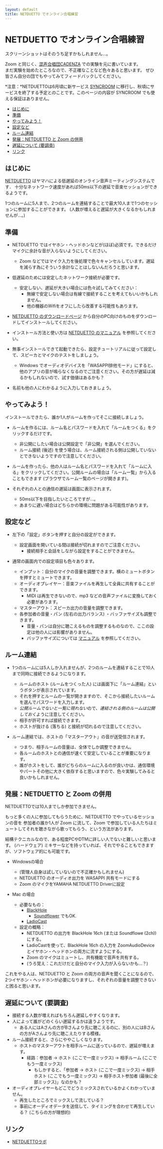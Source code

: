 ```yaml
---
layout: default
title: NETDUETTO でオンライン合唱練習
---
```


# NETDUETTO でオンライン合唱練習

スクリーンショットはそのうち足すかもしれません…。

Zoom と同じく、[混声合唱団CADENZA](http://web.kyoto-inet.or.jp/people/tomo0726/cadenza/) での実験を元に書いています。  
まだ実験を始めたところなので、不正確なことなど色々あると思います。
ぜひ皆さん自分の団でもやってみてフィードバックしてください。

*注意：*NETDUETTOは6月頃に新サービス [SYNCROOM](https://syncroom.yamaha.com/) に移行し、秋頃にサービスを終了する予定とのことです。このページの内容が SYNCROOM でも使える保証はありません。

<!-- TOC -->

- [はじめに](#はじめに)
- [準備](#準備)
- [やってみよう！](#やってみよう)
- [設定など](#設定など)
- [ルーム連結](#ルーム連結)
- [発展：NETDUETTO と Zoom の併用](#発展netduetto-と-zoom-の併用)
- [遅延について (要調査)](#遅延について-要調査)
- [リンク](#リンク)

<!-- /TOC -->

## はじめに

[NETDUETTO](https://www.netduetto.net/) はヤマハによる低遅延のオンライン音声ミーティングシステムです．
十分なネットワーク速度があれば50ms以下の遅延で音楽セッションができるようです。

1つのルームに5人まで、2つのルームを連結することで最大10人まで1つのセッションに参加することができます。
(人数が増えると遅延が大きくなるかもしれませんが…。)

## 準備

- NETDUETTO ではイヤホン・ヘッドホンなどが(ほぼ)必須です。できるだけマイクに余計な音が入らないようにしてください。
  - Zoom などではマイク入力を後処理で色々キャンセルしています。遅延を減らす為にそういう余計なことはしないんだろうと思います。

- 低遅延のためには安定したネットワーク接続が必要です。
  - 安定しない、遅延が大きい場合には色々試してみてください：
	- 無線で安定しない場合は有線で接続することを考えてもいいかもしれません。
	- 他の機器のWifiをオフにしたら改善する可能性もあります。

- [NETDUETTO のダウンロードページ](https://www.netduetto.net/download/) から自分のPC向けのものをダウンロードしてインストールしてください。

- インストール方法と使い方は [NETDUETTO のマニュアル](https://www.netduetto.net/manual/) を参照してください。

- 無事インストールできて起動できたら、設定チュートリアルに従って設定して、スピーカとマイクのテストをしましょう。
  - Windows でオーディオデバイスを「WASAPPI排他モード」にすると、他のアプリの音が鳴らなくなるのでご注意ください。その方が遅延は減るかもしれないので、試す価値はあるかも？
  
- 名前も他の人にわかるように入力しておきましょう。

## やってみよう！

インストールできたら、誰か1人がルームを作ってそこに接続しましょう。

- ルームを作るには、ルーム名とパスワードを入れて「ルームをつくる」をクリックするだけです。
  - 非公開にしたい場合は公開設定で「非公開」を選んでください。
  - ルーム接続 (後述) を使う場合は、ルーム接続される側は公開していないとできないようですので注意してください。
  
- ルームを作ったら、他の人はルーム名とパスワードを入れて「ルームに入る」をクリックしてください。公開ルームの場合は「ルーム一覧」から入ることもできます (ブラウザでルーム一覧のページが開きます)。

- それぞれの人との通信の遅延は画面に表示されます。
  - 50ms以下を目指したいところですが…。
  - あまりに遅い場合はどちらかの環境に問題がある可能性があります。

## 設定など

- 左下の「設定」ボタンを押すと自分の設定ができます。
  - 設定画面を開いている間は接続が切れますのでご注意ください。
	- 接続相手と会話をしながら設定をすることができません。

- 通常の画面内での設定項目も色々あります。
  - インプット：自分のマイクの音量を調整できます。横のミュートボタンを押すとミュートできます。
  - オーディオプレイヤー：音楽ファイルを再生して全員に共有することができます。
	- MIDI は再生できないので、mp3 などの音声ファイルに変換しておく必要があります。
  - マスターアウト：スピーカ出力の音量を調整できます。
  - 各参加者の音量・パン (左右の出力バランス) ・バッファサイズも調整できます。
	- 音量・パンは自分に聴こえるものを調整するものなので、ここの設定は他の人には影響がありません。
	- バッファサイズについては [マニュアル](https://www.netduetto.net/manual/) を参照してください。

## ルーム連結

- 1つのルームには5人しか入れませんが、2つのルームを連結することで10人まで同時に接続できるようになります。
  - ルームのホスト (ルームをつくった人) には画面下に「ルーム連結」というボタンが表示されています。
  - それを押すとルームの一覧が開きますので、そこから接続したいルームを選んでパスワードを入力します。
  - *公開ルームでないと一覧に現れない*ので、*連結される側のルームは公開しておく*ように注意してください。
  - 相手が許可すれば接続できます。
  - ホストが抜ける (落ちる) と接続が切れるので注意してください。

- ルーム連結では、ホストの「マスターアウト」の音が送受信されます。
  - つまり、相手ルームの音量は、全体でしか調整できません。
  - 各ルームのホストとの通信が速くて安定していることが重要になります。
  - 誰がホストをして、誰がどちらのルームに入るのが良いかは、通信環境やパートその他に大きく依存すると思いますので、色々実験してみると良いかもしれません。

## 発展：NETDUETTO と Zoom の併用

NETDUETTOでは10人までしか参加できません。

もっと多くの人に参加してもらうために、NETDUETTO でやっているセッションの音を
参加者の誰か1人が Zoom に流して、Zoom で参加している人たちはミュートしてそれを聴きながら歌ってもらう、という方法があります。

結構テクニカルなので、ある程度PCやDTMに詳しい人でないと難しいと思います。
(ハードウェア) ミキサーなどを持っていれば、それでやることもできますが、ソフトウェア的にも可能です。

- Windowsの場合
  - (管理人自身は試していないので不正確かもしれません)
  - NETDUETTO のオーディオ出力を WASAPPI 共有モードにする
  - Zoom のマイクをYAMAHA NETDUETTO Driverに設定

- Mac の場合
  - 必要なもの：
	- [BlackHole](https://github.com/ExistentialAudio/BlackHole) 
	  - [Soundflower](https://github.com/mattingalls/Soundflower/releases) でもOK.
	- [LadioCast](https://apps.apple.com/jp/app/ladiocast/id411213048?mt=12)
  - 設定の概略：
	- NETDUETTO の出力を BlackHole 16ch (または Soundflowe (2ch)) にする。
	- LadioCastを使って、BlackHole 16ch の入力を ZoomAudioDevice とイヤホン・ヘッドホンの両方に流すようにする。
	- Zoom のマイクはミュートし、共有機能で音声を共有する。
	- (うろ覚え：これだけだと自分のマイク入力が入らないかも…？)
	
これをやる人は、NETDUETTO と Zoom の両方の音声を聞くことになるので、
2つイヤホン・ヘッドホンが必要になりますし、それぞれの音量を調整できないと困ると思います。

## 遅延について (要調査)

- 接続する人数が増えればもちろん遅延しやすくなります。
- 人によって誰がどのくらい遅延するかは違うようです。
  - ある人にはAさんの方がBさんより先に聴こえるのに、別の人にはBさんの方がAさんより先に聴こえたりする模様。
- ルーム接続すると、さらにややこしくなります。
  - ホストのマスターアウトを相手ルームに送っているので、遅延が増えます。
	- 経路：参加者 → ホスト (ここで一度ミックス) → 相手ルーム (ここでもう一度ミックス)
	  - もしかすると、「参加者 → ホスト (ここで一度ミックス) → 相手ホスト (ここでもう一度ミックス) → 相手ホスト参加者 (最後に全部ミックス)」なのかも？
- オーディオプレイヤーもどこでどうミックスされているかよくわかっていません。
  - 再生したところでミックスして流している？
  - 事前にオーディオデータを送信して、タイミングを合わせて再生している？ (こちらの方が理想的)

## リンク

- [NETDUETTOラボ](https://www.netduetto.net/)
